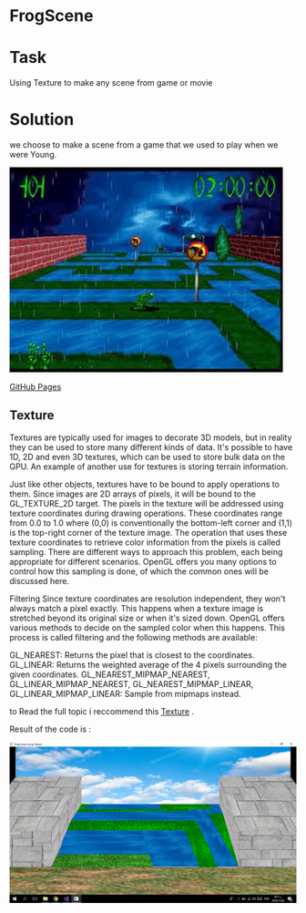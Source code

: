 # FrogScene

# Task 
Using Texture to make any scene from game or movie 

# Solution 
we choose to make a scene from a game that we used to play when we were Young.

![alt text](https://github.com/Wafaaismail/FrogScene/blob/master/hqdefault.jpg)

[GitHub Pages](https://pages.github.com/)

## Texture 

Textures are typically used for images to decorate 3D models, but in reality they can be used to store many different kinds of data.
It's possible to have 1D, 2D and even 3D textures, which can be used to store bulk data on the GPU.
An example of another use for textures is storing terrain information. 


Just like other objects, textures have to be bound to apply operations to them. Since images are 2D arrays of pixels,
it will be bound to the GL_TEXTURE_2D target.
The pixels in the texture will be addressed using texture coordinates during drawing operations. These coordinates range
from 0.0 to 1.0 where (0,0) is conventionally the bottom-left corner and (1,1) is the top-right corner of the texture image.
The operation that uses these texture coordinates to retrieve color information from the pixels is called sampling.
There are different ways to approach this problem, each being appropriate for different scenarios. 
OpenGL offers you many options to control how this sampling is done, of which the common ones will be discussed here.

Filtering
Since texture coordinates are resolution independent, they won't always match a pixel exactly. 
This happens when a texture image is stretched beyond its original size or when it's sized down.
OpenGL offers various methods to decide on the sampled color when this happens. 
This process is called filtering and the following methods are available:

GL_NEAREST: Returns the pixel that is closest to the coordinates.  
GL_LINEAR: Returns the weighted average of the 4 pixels surrounding the given coordinates.
GL_NEAREST_MIPMAP_NEAREST, GL_LINEAR_MIPMAP_NEAREST, GL_NEAREST_MIPMAP_LINEAR, GL_LINEAR_MIPMAP_LINEAR: Sample from mipmaps instead.

to Read the full topic i reccommend this  [Texture](https://open.gl/textures) .


Result of the code is :

![alt text](https://github.com/Wafaaismail/FrogScene/blob/master/frog.png)



